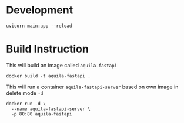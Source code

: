 # Development

```shell
uvicorn main:app --reload
```

# Build Instruction

This will build an image called `aquila-fastapi`

```shell
docker build -t aquila-fastapi .
```

This will run a container `aquila-fastapi-server` based on
own image in delete mode `-d`
```shell
docker run -d \
  --name aquila-fastapi-server \
  -p 80:80 aquila-fastapi
```